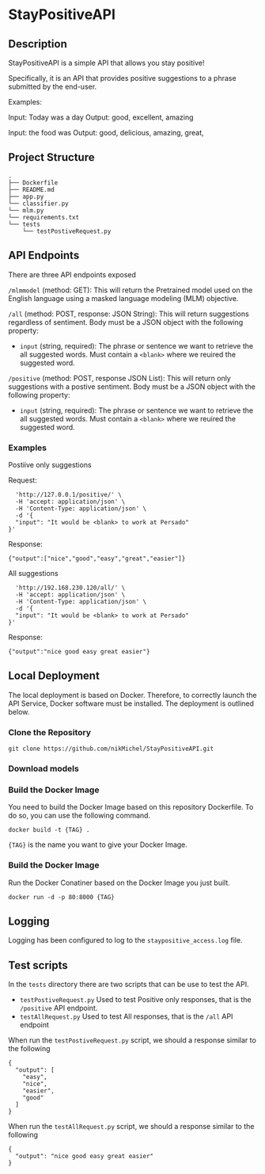 # StayPositiveAPI

## Description

StayPositiveAPI is a simple API that allows you stay positive!

Specifically, it is an API that provides positive suggestions to a phrase submitted by the end-user.

Examples:

Input: Today was a <blank> day
Output: good, excellent, amazing

Input: the food was <blank>
Output: good, delicious, amazing, great,



## Project Structure

```
.
├── Dockerfile
├── README.md
├── app.py
└── classifier.py
└── mlm.py
└── requirements.txt
└── tests
    └── testPostiveRequest.py
```

## API Endpoints

There are three API endpoints exposed

`/mlmmodel` (method: GET): This will return the Pretrained model used on the English language using a masked language modeling (MLM) objective.

`/all` (method: POST, response: JSON String): This will return suggestions regardless of sentiment. Body must be a JSON object with the following property:
    
  - `input` (string, required): The phrase or sentence we want to retrieve the all suggested words. Must contain a `<blank>` where we reuired the suggested word.
                                   
`/positive` (method: POST, response JSON List): This will return only suggestions with a postive sentiment. Body must be a JSON object with the following property:

  - `input` (string, required): The phrase or sentence we want to retrieve the all suggested words. Must contain a `<blank>` where we reuired the suggested word.


### Examples

Postiive only suggestions

Request:

```curl -X 'POST' \
  'http://127.0.0.1/positive/' \
  -H 'accept: application/json' \
  -H 'Content-Type: application/json' \
  -d '{
  "input": "It would be <blank> to work at Persado"
}'
```

Response:

`{"output":["nice","good","easy","great","easier"]}`


All suggestions

```curl -X 'POST' \
  'http://192.168.230.120/all/' \
  -H 'accept: application/json' \
  -H 'Content-Type: application/json' \
  -d '{
  "input": "It would be <blank> to work at Persado"
}'
```

Response:

`{"output":"nice good easy great easier"}`


## Local Deployment

The local deployment is based on Docker. Therefore, to correctly launch the API Service, Docker software must be installed. The deployment is outlined below.

### Clone the Repository

```
git clone https://github.com/nikMichel/StayPositiveAPI.git
```

### Download models

### Build the Docker Image

You need to build the Docker Image based on this repository Dockerfile. To do so, you can use the following command.

`docker build -t {TAG} .`

`{TAG}` is the name you want to give your Docker Image.

### Build the Docker Image

Run the Docker Conatiner based on the Docker Image you just built.

`docker run -d -p 80:8000 {TAG}`


## Logging

Logging has been configured to log to the `staypositive_access.log` file.


## Test scripts

In the `tests` directory there are two scripts that can be use to test the API.

- `testPostiveRequest.py` Used to test Positive only responses, that is the `/positive` API endpoint.
- `testAllRequest.py` Used to test All responses, that is the `/all` API endpoint


When run the `testPostiveRequest.py` script, we should a response similar to the following

```{"input": "It would be <blank> to work at Persado"}
{
  "output": [
    "easy",
    "nice",
    "easier",
    "good"
  ]
}
```

When run the `testAllRequest.py` script, we should a response similar to the following

```{"input": "It would be <blank> to work at Persado"}
{
  "output": "nice good easy great easier"
}
```
